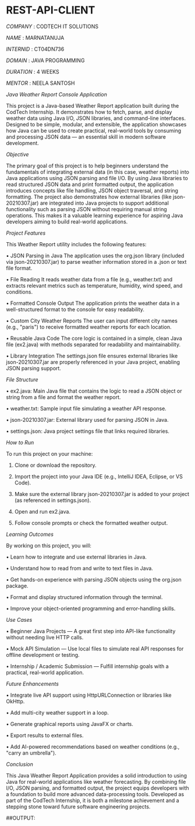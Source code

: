 # REST-API-CLIENT

*COMPANY* : CODTECH IT SOLUTIONS

*NAME* : MARNATANUJA

*INTERNID* : CT04DN736

*DOMAIN* : JAVA PROGRAMMING

*DURATION* : 4 WEEKS

*MENTOR* : NEELA SANTOSH


*Java Weather Report Console Application*

This project is a Java-based Weather Report application built during the CodTech Internship. It demonstrates how to fetch, parse, and display weather data using Java I/O, JSON libraries, and command-line interfaces. Designed to be simple, modular, and extensible, the application showcases how Java can be used to create practical, real-world tools by consuming and processing JSON data — an essential skill in modern software development.

 *Objective*
 
The primary goal of this project is to help beginners understand the fundamentals of integrating external data (in this case, weather reports) into Java applications using JSON parsing and file I/O. By using Java libraries to read structured JSON data and print formatted output, the application introduces concepts like file handling, JSON object traversal, and string formatting.
The project also demonstrates how external libraries (like json-20210307.jar) are integrated into Java projects to support additional functionality such as parsing JSON without requiring manual string operations. This makes it a valuable learning experience for aspiring Java developers aiming to build real-world applications.

 *Project Features*
 
This Weather Report utility includes the following features:

•	 JSON Parsing in Java
The application uses the org.json library (included via json-20210307.jar) to parse weather information stored in a .json or text file format.

•	 File Reading
It reads weather data from a file (e.g., weather.txt) and extracts relevant metrics such as temperature, humidity, wind speed, and conditions.

•	 Formatted Console Output
The application prints the weather data in a well-structured format to the console for easy readability.

•	 Custom City Weather Reports
The user can input different city names (e.g., "paris") to receive formatted weather reports for each location.

•	 Reusable Java Code
The core logic is contained in a simple, clean Java file (ex2.java) with methods separated for readability and maintainability.

•	 Library Integration
The settings.json file ensures external libraries like json-20210307.jar are properly referenced in your Java project, enabling JSON parsing support.

 *File Structure*
 
•	ex2.java: Main Java file that contains the logic to read a JSON object or string from a file and format the weather report.

•	weather.txt: Sample input file simulating a weather API response.

•	json-20210307.jar: External library used for parsing JSON in Java.

•	settings.json: Java project settings file that links required libraries.

 *How to Run*
 
To run this project on your machine:

1.	Clone or download the repository.
   
2.	Import the project into your Java IDE (e.g., IntelliJ IDEA, Eclipse, or VS Code).
   
3.	Make sure the external library json-20210307.jar is added to your project (as referenced in settings.json).
   
4.	Open and run ex2.java.
   
5.	Follow console prompts or check the formatted weather output.

 *Learning Outcomes*
 
By working on this project, you will:

•	Learn how to integrate and use external libraries in Java.

•	Understand how to read from and write to text files in Java.

•	Get hands-on experience with parsing JSON objects using the org.json package.

•	Format and display structured information through the terminal.

•	Improve your object-oriented programming and error-handling skills.

 *Use Cases*
 
•	 Beginner Java Projects — A great first step into API-like functionality without needing live HTTP calls.

•	 Mock API Simulation — Use local files to simulate real API responses for offline development or testing.

•	 Internship / Academic Submission — Fulfill internship goals with a practical, real-world application.

 *Future Enhancements*
 
•	 Integrate live API support using HttpURLConnection or libraries like OkHttp.

•	 Add multi-city weather support in a loop.

•	 Generate graphical reports using JavaFX or charts.

•	 Export results to external files.

•	 Add AI-powered recommendations based on weather conditions (e.g., "carry an umbrella").

 *Conclusion*
 
This Java Weather Report Application provides a solid introduction to using Java for real-world applications like weather forecasting. By combining file I/O, JSON parsing, and formatted output, the project equips developers with a foundation to build more advanced data-processing tools. Developed as part of the CodTech Internship, it is both a milestone achievement and a stepping stone toward future software engineering projects.

##OUTPUT:


